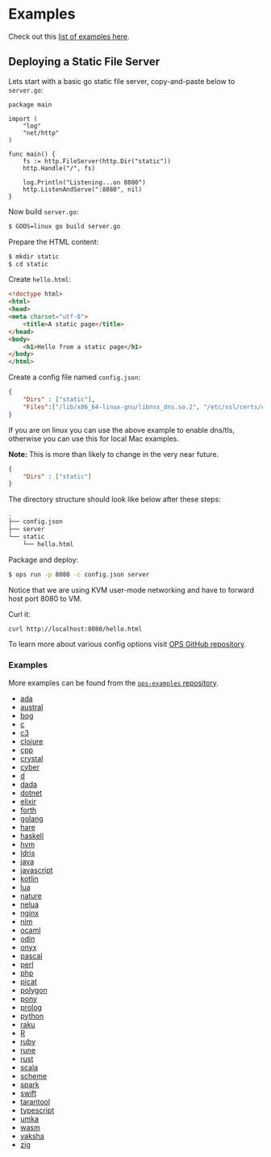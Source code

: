 Examples
========

Check out this [list of examples here](#examples).

## Deploying a Static File Server
Lets start with a basic go static file server, copy-and-paste below to `server.go`:
```golang
package main

import (
    "log"
    "net/http"
)

func main() {
    fs := http.FileServer(http.Dir("static"))
    http.Handle("/", fs)

    log.Println("Listening...on 8080")
    http.ListenAndServe(":8080", nil)
}
```

Now build `server.go`:
```sh
$ GOOS=linux go build server.go
```

Prepare the HTML content:
```sh
$ mkdir static
$ cd static
```

Create `hello.html`:
```html
<!doctype html>
<html>
<head>
<meta charset="utf-8">
    <title>A static page</title>
</head>
<body>
    <h1>Hello from a static page</h1>
</body>
</html>
```

Create a config file named `config.json`:
```json
{
    "Dirs" : ["static"],
    "Files":["/lib/x86_64-linux-gnu/libnss_dns.so.2", "/etc/ssl/certs/ca-certificates.crt"]
}
```

If you are on linux you can use the above example to enable dns/tls, otherwise you can use this for local Mac examples.

**Note:** This is more than likely to change in the very near future.
```json
{
    "Dirs" : ["static"]
}
```

The directory structure should look like below after these steps:
```bash
.
├── config.json
├── server
└── static
    └── hello.html
```

Package and deploy:
```sh
$ ops run -p 8080 -c config.json server
```

Notice that we are using KVM user-mode networking and have to forward host port 8080 to VM.

Curl it:
```bash
curl http://localhost:8080/hello.html
```

To learn more about various config options visit [OPS GitHub repository](https://github.com/nanovms/ops).

### Examples

More examples can be found from the [`ops-examples` repository](https://github.com/nanovms/ops-examples).
- [ada](https://github.com/nanovms/ops-examples/tree/master/ada)
- [austral](https://github.com/nanovms/ops-examples/tree/master/austral)
- [bog](https://github.com/nanovms/ops-examples/tree/master/bog)
- [c](https://github.com/nanovms/ops-examples/tree/master/c)
- [c3](https://github.com/nanovms/ops-examples/tree/master/c3)
- [clojure](https://github.com/nanovms/ops-examples/tree/master/clojure)
- [cpp](https://github.com/nanovms/ops-examples/tree/master/cpp)
- [crystal](https://github.com/nanovms/ops-examples/tree/master/crystal)
- [cyber](https://github.com/nanovms/ops-examples/tree/master/cyber)
- [d](https://github.com/nanovms/ops-examples/tree/master/d)
- [dada](https://github.com/nanovms/ops-examples/tree/master/dada)
- [dotnet](https://github.com/nanovms/ops-examples/tree/master/dotnet)
- [elixir](https://github.com/nanovms/ops-examples/tree/master/elixir)
- [forth](https://github.com/nanovms/ops-examples/tree/master/forth)
- [golang](https://github.com/nanovms/ops-examples/tree/master/golang)
- [hare](https://github.com/nanovms/ops-examples/tree/master/hare)
- [haskell](https://github.com/nanovms/ops-examples/tree/master/haskell)
- [hvm](https://github.com/nanovms/ops-examples/tree/master/hvm)
- [Idris](https://github.com/nanovms/ops-examples/tree/master/Idris)
- [java](https://github.com/nanovms/ops-examples/tree/master/java)
- [javascript](https://github.com/nanovms/ops-examples/tree/master/javascript)
- [kotlin](https://github.com/nanovms/ops-examples/tree/master/kotlin)
- [lua](https://github.com/nanovms/ops-examples/tree/master/lua)
- [nature](https://github.com/nanovms/ops-examples/tree/master/nature)
- [nelua](https://github.com/nanovms/ops-examples/tree/master/nelua)
- [nginx](https://github.com/nanovms/ops-examples/tree/master/nginx)
- [nim](https://github.com/nanovms/ops-examples/tree/master/nim)
- [ocaml](https://github.com/nanovms/ops-examples/tree/master/ocaml)
- [odin](https://github.com/nanovms/ops-examples/tree/master/odin)
- [onyx](https://github.com/nanovms/ops-examples/tree/master/onyx)
- [pascal](https://github.com/nanovms/ops-examples/tree/master/pascal)
- [perl](https://github.com/nanovms/ops-examples/tree/master/perl)
- [php](https://github.com/nanovms/ops-examples/tree/master/php)
- [picat](https://github.com/nanovms/ops-examples/tree/master/picat)
- [polygon](https://github.com/nanovms/ops-examples/tree/master/polygon)
- [pony](https://github.com/nanovms/ops-examples/tree/master/pony)
- [prolog](https://github.com/nanovms/ops-examples/tree/master/prolog)
- [python](https://github.com/nanovms/ops-examples/tree/master/python)
- [raku](https://github.com/nanovms/ops-examples/tree/master/raku)
- [R](https://github.com/nanovms/ops-examples/tree/master/R)
- [ruby](https://github.com/nanovms/ops-examples/tree/master/ruby)
- [rune](https://github.com/nanovms/ops-examples/tree/master/rune)
- [rust](https://github.com/nanovms/ops-examples/tree/master/rust)
- [scala](https://github.com/nanovms/ops-examples/tree/master/scala)
- [scheme](https://github.com/nanovms/ops-examples/tree/master/scheme)
- [spark](https://github.com/nanovms/ops-examples/tree/master/spark)
- [swift](https://github.com/nanovms/ops-examples/tree/master/swift)
- [tarantool](https://github.com/nanovms/ops-examples/tree/master/tarantool)
- [typescript](https://github.com/nanovms/ops-examples/tree/master/typescript)
- [umka](https://github.com/nanovms/ops-examples/tree/master/umka)
- [wasm](https://github.com/nanovms/ops-examples/tree/master/wasm)
- [yaksha](https://github.com/nanovms/ops-examples/tree/master/yaksha)
- [zig](https://github.com/nanovms/ops-examples/tree/master/zig)
